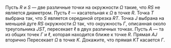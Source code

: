 Пусть $R$ и $S$ — две различные точки на окружности $\Omega$ такие, что $RS$ не является диаметром. Пусть $\ell$ — касательная к $\Omega$ в точке $R$. Точка $T$ выбрана так, что $S$ является серединой отрезка $RT$. Точка $J$ выбрана на меньшей дуге $RS$ окружности $\Omega$ так, что окружность $\Gamma$, описанная около треугольника $JST$, пересекает $\ell$ в двух различных точках. Пусть $A$ — та из общих точек $\Gamma$ и $\ell$, которая находится ближе к точке $R$. Прямая $AJ$ вторично Пересекает $\Omega$ в точке $K$. Докажите, что прямая $KT$ касается $\Gamma$.